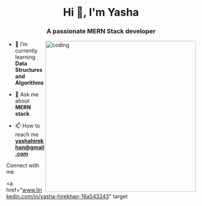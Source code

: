 <h1 align="center">Hi 👋, I'm Yasha</h1>
<h3 align="center">A passionate MERN Stack developer</h3>
<img align="right" alt="coding" width="400" src="https://cdn.dribbble.com/users/1162077/screenshots/3848914/programmer.gif" />



- 🌱 I’m currently learning **Data Structures and Algorithms**


- 💬 Ask me about **MERN stack**

- 📫 How to reach me **yashahirekhan@gmail.com**

<p align="left">Connect with me</p>

<a href="www.linkedin.com/in/yasha-hirekhan-16a543243" target
